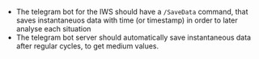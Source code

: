 - The telegram bot for the IWS should have a `/SaveData` command, that saves instantaneuos data with time (or timestamp) in order to later analyse each situation <br>
- The telegram bot server should automatically save instantaneous data after regular cycles, to get medium values.
